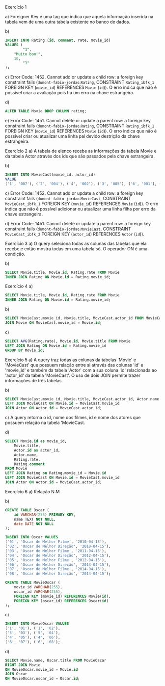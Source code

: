 Exercício 1

a) Foreigner Key é uma tag que indica que aquela informação inserida na tabela vem de uma outra tabela existente no banco de dados.

b) 
```sql
INSERT INTO Rating (id, comment, rate, movie_id) 
VALUES (
		"1",
    "Muito bom!",
    10,
		"1"
);
```

c) Error Code: 1452. Cannot add or update a child row: a foreign key constraint fails (`dumont-fabio-jordao`.`Rating`, CONSTRAINT `Rating_ibfk_1` FOREIGN KEY (`movie_id`) REFERENCES `Movie` (`id`)). O erro indica que não é possível criar a avaliação pois há um erro na chave estrangeira.

d)
```sql
ALTER TABLE Movie DROP COLUMN rating;
```

e) Error Code: 1451. Cannot delete or update a parent row: a foreign key constraint fails (`dumont-fabio-jordao`.`Rating`, CONSTRAINT `Rating_ibfk_1` FOREIGN KEY (`movie_id`) REFERENCES `Movie` (`id`)). O erro indica que não é possível criar ou atualizar uma linha pai devido destrição da chave estrangeira.

Exercício 2
a) A tabela de elenco recebe as informações da tabela Movie e da tabela Actor através dos ids que são passados pela chave estrangeira.

b)
```sql
INSERT INTO MovieCast(movie_id, actor_id)
VALUE
('1', '007'), ('2', '004'), ('4', '002'), ('3', '005'), ('6', '001'), ('5','006');
```

c) Error Code: 1452. Cannot add or update a child row: a foreign key constraint fails (`dumont-fabio-jordao`.`MovieCast`, CONSTRAINT `MovieCast_ibfk_1` FOREIGN KEY (`movie_id`) REFERENCES `Movie` (`id`)). O erro indica que não é possível adicionar ou atualizar uma linha filha por erro da chave estrangeira.

d) Error Code: 1451. Cannot delete or update a parent row: a foreign key constraint fails (`dumont-fabio-jordao`.`MovieCast`, CONSTRAINT `MovieCast_ibfk_2` FOREIGN KEY (`actor_id`) REFERENCES `Actor` (`id`)). 

Exercício 3
a) O query seleciona todas as colunas das tabelas que ela recebe e então mostra todas em uma tabela só. O operador ON é uma condição.

b) 
```sql
SELECT Movie.title, Movie.id, Rating.rate FROM Movie 
INNER JOIN Rating ON Movie.id = Rating.movie_id;
```

Exercício 4
a)
```sql
SELECT Movie.title, Movie.id, Rating.rate FROM Movie 
INNER JOIN Rating ON Movie.id = Rating.movie_id;
```

b)
```sql
SELECT MovieCast.movie_id, Movie.title, MovieCast.actor_id FROM MovieCast
JOIN Movie ON MovieCast.movie_id = Movie.id;
```

c)
```sql
SELECT AVG(Rating.rate), Movie.id, Movie.title FROM Movie
LEFT JOIN Rating ON Movie.id = Rating.movie_id
GROUP BY Movie.id;
```

Exercício 5
a) A query traz todas as colunas da tabelas 'Movie' e 'MovieCast' que possuem relação entre si através das colunas 'id' e 'movie_id' e também da tabela 'Actor' com a sua coluna 'id' relacionada ao 'actor_id' da tabela 'MovieCast'. O uso de dois JOIN permite trazer informações de três tabelas.

b) 
```sql
SELECT MovieCast.movie_id, Movie.title, MovieCast.actor_id, Actor.name FROM Movie
LEFT JOIN MovieCast ON Movie.id = MovieCast.movie_id
JOIN Actor ON Actor.id = MovieCast.actor_id;
```

c) A query retorna o id, nome dos filmes, id e nome dos atores que possuem relação na tabela 'MovieCast.

d)
```sql
SELECT Movie.id as movie_id, 
    Movie.title, 
    Actor.id as actor_id, 
    Actor.name, 
    Rating.rate, 
    Rating.comment 
FROM Movie
LEFT JOIN Rating on Rating.movie_id = Movie.id
LEFT JOIN MovieCast ON Movie.id = MovieCast.movie_id
JOIN Actor ON Actor.id = MovieCast.actor_id;
```

Exercício 6
a) Relação N:M

b)
```sql
CREATE TABLE Oscar (
	id VARCHAR(255) PRIMARY KEY,
    name TEXT NOT NULL,
    date DATE NOT NULL
);

INSERT INTO Oscar VALUES
('01', 'Oscar de Melhor Filme', '2010-04-15'),
('02', 'Oscar de Melhor Direção', '2010-04-15'),
('03', 'Oscar de Melhor Filme', '2011-04-15'),
('04', 'Oscar de Melhor Direção', '2012-04-15'),
('05', 'Oscar de Melhor Filme', '2012-04-15'),
('06', 'Oscar de Melhor Direção', '2013-04-15'),
('07', 'Oscar de Melhor Filme', '2014-04-15'),
('08', 'Oscar de Melhor Direção', '2014-04-15');

CREATE TABLE MovieOscar (
	movie_id VARCHAR(255),
	oscar_id VARCHAR(255),
    FOREIGN KEY (movie_id) REFERENCES Movie(id),
    FOREIGN KEY (oscar_id) REFERENCES Oscar(id)
);

```

c)
```sql
INSERT INTO MovieOscar VALUES
('1', '01'), ('1', '02'),
('5', '03'), ('5', '04'),
('4', '05'), ('4', '06'),
('6', '07'), ('6', '08');
```

d)
```sql
SELECT Movie.name, Oscar.title FROM MovieOscar
RIGHT JOIN Movie
ON MovieOscar.movie_id = Movie.id
JOIN Oscar
ON MovieOscar.oscar_id = Oscar.id;
```